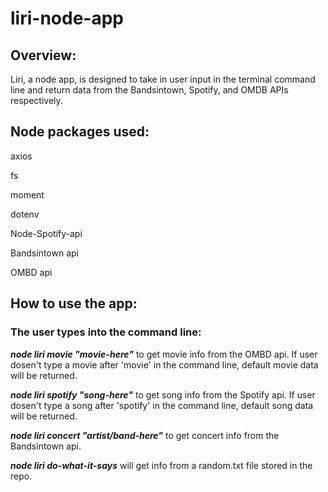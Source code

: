 # liri-node-app

## Overview: 

Liri, a node app, is designed to take in user input in the terminal command line and return data from the Bandsintown, Spotify, and         OMDB APIs respectively.

## Node packages used:

axios

fs

moment

dotenv

Node-Spotify-api

Bandsintown api

OMBD api

## How to use the app:

### The user types into the command line:

_**node liri movie "movie-here"**_ to get movie info from the OMBD api. If user dosen't type a movie after 'movie' in the command line, default movie data will be returned.

_**node liri spotify "song-here"**_ to get song info from the Spotify api. If user dosen't type a song after 'spotify' in the command line, default song data will be returned.

_**node liri concert "artist/band-here"**_ to get concert info from the Bandsintown api.

_**node liri do-what-it-says**_ will get info from a random.txt file stored in the repo.
